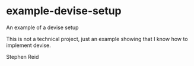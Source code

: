 # example-devise-setup
An example of a devise setup

This is not a technical project, just an example showing
that I know how to implement devise.

Stephen Reid
